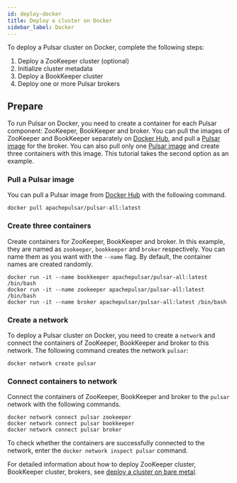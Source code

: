 ```yaml
---
id: deploy-docker
title: Deploy a cluster on Docker
sidebar_label: Docker
---
```


To deploy a Pulsar cluster on Docker, complete the following steps:
1. Deploy a ZooKeeper cluster (optional)
2. Initialize cluster metadata
3. Deploy a BookKeeper cluster
4. Deploy one or more Pulsar brokers

## Prepare

To run Pulsar on Docker, you need to create a container for each Pulsar component: ZooKeeper, BookKeeper and broker. You can pull the images of ZooKeeper and BookKeeper separately on [Docker Hub](https://hub.docker.com/), and pull a [Pulsar image](https://hub.docker.com/r/apachepulsar/pulsar-all/tags) for the broker. You can also pull only one [Pulsar image](https://hub.docker.com/r/apachepulsar/pulsar-all/tags) and create three containers with this image. This tutorial takes the second option as an example.

### Pull a Pulsar image
You can pull a Pulsar image from [Docker Hub](https://hub.docker.com/r/apachepulsar/pulsar-all/tags) with the following command.

```
docker pull apachepulsar/pulsar-all:latest
```

### Create three containers
Create containers for ZooKeeper, BookKeeper and broker. In this example, they are named as `zookeeper`, `bookkeeper` and `broker` respectively. You can name them as you want with the `--name` flag. By default, the container names are created randomly.

```
docker run -it --name bookkeeper apachepulsar/pulsar-all:latest /bin/bash
docker run -it --name zookeeper apachepulsar/pulsar-all:latest /bin/bash
docker run -it --name broker apachepulsar/pulsar-all:latest /bin/bash
```

### Create a network
To deploy a Pulsar cluster on Docker, you need to create a `network` and connect the containers of ZooKeeper, BookKeeper and broker to this network. The following command creates the network `pulsar`:

```
docker network create pulsar
```

### Connect containers to network
Connect the containers of ZooKeeper, BookKeeper and broker to the `pulsar` network with the following commands. 

```
docker network connect pulsar zookeeper
docker network connect pulsar bookkeeper
docker network connect pulsar broker
```

To check whether the containers are successfully connected to the network, enter the `docker network inspect pulsar` command.

For detailed information about how to deploy ZooKeeper cluster, BookKeeper cluster, brokers, see [deploy a cluster on bare metal](deploy-bare-metal.md).
